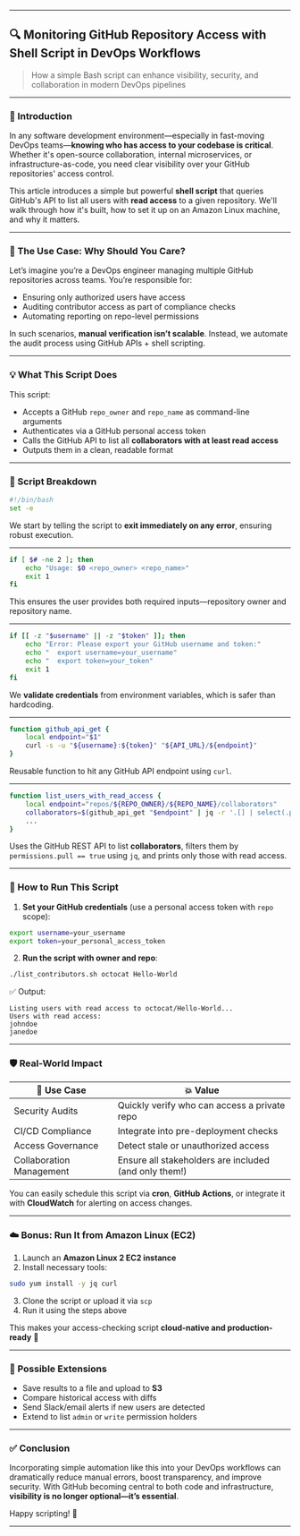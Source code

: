 
---

## 🔍 **Monitoring GitHub Repository Access with Shell Script in DevOps Workflows**

> How a simple Bash script can enhance visibility, security, and collaboration in modern DevOps pipelines

---

### 👋 Introduction

In any software development environment—especially in fast-moving DevOps teams—**knowing who has access to your codebase is critical**. Whether it's open-source collaboration, internal microservices, or infrastructure-as-code, you need clear visibility over your GitHub repositories' access control.

This article introduces a simple but powerful **shell script** that queries GitHub's API to list all users with **read access** to a given repository. We'll walk through how it's built, how to set it up on an Amazon Linux machine, and why it matters.

---

### 🔧 The Use Case: Why Should You Care?

Let’s imagine you’re a DevOps engineer managing multiple GitHub repositories across teams. You’re responsible for:

- Ensuring only authorized users have access
- Auditing contributor access as part of compliance checks
- Automating reporting on repo-level permissions

In such scenarios, **manual verification isn’t scalable**. Instead, we automate the audit process using GitHub APIs + shell scripting.

---

### 💡 What This Script Does

This script:
- Accepts a GitHub `repo_owner` and `repo_name` as command-line arguments
- Authenticates via a GitHub personal access token
- Calls the GitHub API to list all **collaborators with at least read access**
- Outputs them in a clean, readable format

---

### 🧠 Script Breakdown

```bash
#!/bin/bash
set -e
```
We start by telling the script to **exit immediately on any error**, ensuring robust execution.

---

```bash
if [ $# -ne 2 ]; then
    echo "Usage: $0 <repo_owner> <repo_name>"
    exit 1
fi
```
This ensures the user provides both required inputs—repository owner and repository name.

---

```bash
if [[ -z "$username" || -z "$token" ]]; then
    echo "Error: Please export your GitHub username and token:"
    echo "  export username=your_username"
    echo "  export token=your_token"
    exit 1
fi
```
We **validate credentials** from environment variables, which is safer than hardcoding.

---

```bash
function github_api_get {
    local endpoint="$1"
    curl -s -u "${username}:${token}" "${API_URL}/${endpoint}"
}
```
Reusable function to hit any GitHub API endpoint using `curl`.

---

```bash
function list_users_with_read_access {
    local endpoint="repos/${REPO_OWNER}/${REPO_NAME}/collaborators"
    collaborators=$(github_api_get "$endpoint" | jq -r '.[] | select(.permissions.pull == true) | .login')
    ...
}
```
Uses the GitHub REST API to list **collaborators**, filters them by `permissions.pull == true` using `jq`, and prints only those with read access.

---

### 🚀 How to Run This Script

1. **Set your GitHub credentials** (use a personal access token with `repo` scope):
```bash
export username=your_username
export token=your_personal_access_token
```

2. **Run the script with owner and repo**:
```bash
./list_contributors.sh octocat Hello-World
```

✅ Output:
```
Listing users with read access to octocat/Hello-World...
Users with read access:
johndoe
janedoe
```

---

### 🛡️ Real-World Impact

| 📌 Use Case | 💥 Value |
|------------|----------|
| Security Audits | Quickly verify who can access a private repo |
| CI/CD Compliance | Integrate into pre-deployment checks |
| Access Governance | Detect stale or unauthorized access |
| Collaboration Management | Ensure all stakeholders are included (and only them!) |

You can easily schedule this script via **cron**, **GitHub Actions**, or integrate it with **CloudWatch** for alerting on access changes.

---

### ☁️ Bonus: Run It from Amazon Linux (EC2)

1. Launch an **Amazon Linux 2 EC2 instance**
2. Install necessary tools:
```bash
sudo yum install -y jq curl
```
3. Clone the script or upload it via `scp`
4. Run it using the steps above

This makes your access-checking script **cloud-native and production-ready** 💪

---

### 🧩 Possible Extensions

- Save results to a file and upload to **S3**
- Compare historical access with diffs
- Send Slack/email alerts if new users are detected
- Extend to list `admin` or `write` permission holders

---

### ✅ Conclusion

Incorporating simple automation like this into your DevOps workflows can dramatically reduce manual errors, boost transparency, and improve security. With GitHub becoming central to both code and infrastructure, **visibility is no longer optional—it’s essential**.

Happy scripting! 🐧

---

